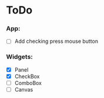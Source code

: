 # ToDo

### App:
 - [ ] Add checking press mouse button
### Widgets:
 - [X] Panel
 - [X] CheckBox
 - [ ] ComboBox
 - [ ] Canvas
